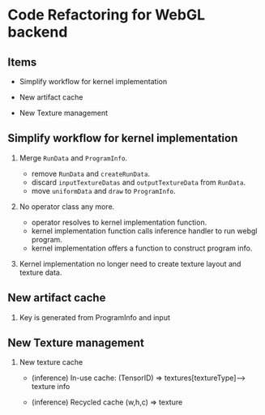 # Code Refactoring for WebGL backend

## Items

- Simplify workflow for kernel implementation

- New artifact cache

- New Texture management

## Simplify workflow for kernel implementation

1.  Merge `RunData` and `ProgramInfo`.

    - remove `RunData` and `createRunData`.
    - discard `inputTextureDatas` and `outputTextureData` from `RunData`.
    - move `uniformData` and `draw` to `ProgramInfo`.

2.  No operator class any more.

    - operator resolves to kernel implementation function.
    - kernel implementation function calls inference handler to run webgl program.
    - kernel implementation offers a function to construct program info.

3.  Kernel implementation no longer need to create texture layout and texture data.

## New artifact cache

1.  Key is generated from ProgramInfo and input

## New Texture management

1.  New texture cache

    - (inference) In-use cache: (TensorID) => textures[textureType]--> texture info

    - (inference) Recycled cache (w,h,c) => texture
